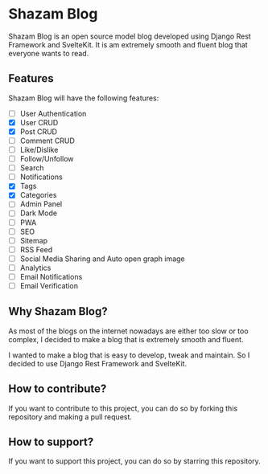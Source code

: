 # Shazam Blog

Shazam Blog is an open source model blog developed using Django Rest Framework and SvelteKit.
It is am extremely smooth and fluent blog that everyone wants to read.

## Features

Shazam Blog will have the following features:

- [ ] User Authentication
- [x] User CRUD
- [x] Post CRUD
- [ ] Comment CRUD
- [ ] Like/Dislike
- [ ] Follow/Unfollow
- [ ] Search
- [ ] Notifications
- [x] Tags
- [x] Categories
- [ ] Admin Panel
- [ ] Dark Mode
- [ ] PWA
- [ ] SEO
- [ ] Sitemap
- [ ] RSS Feed
- [ ] Social Media Sharing and Auto open graph image
- [ ] Analytics
- [ ] Email Notifications
- [ ] Email Verification

## Why Shazam Blog?

As most of the blogs on the internet nowadays are either too slow or too complex, I decided to make a blog that is
extremely smooth and fluent.

I wanted to make a blog that is easy to develop, tweak and maintain. So I decided to use Django Rest Framework and
SvelteKit.

## How to contribute?

If you want to contribute to this project, you can do so by forking this repository and making a pull request.

## How to support?

If you want to support this project, you can do so by starring this repository.
